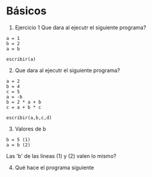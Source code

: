 
# Básicos
1. Ejercicio 1
Que dara al ejecutr el siguiente programa?
```
a = 1
b = 2
a = b

escribir(a)

```

2. Que dara al ejecutr el siguiente programa?

```
a = 2
b = 4
c = 5
a = -b
b = 2 * a + b
c = a + b * c

escribir(a,b,c,d)

```

3. Valores de b

```
b = 5 (1)
a = b (2)
```

Las 'b' de las lineas (1) y (2) valen lo mismo?

4. Qué hace el programa siguiente
```

```
